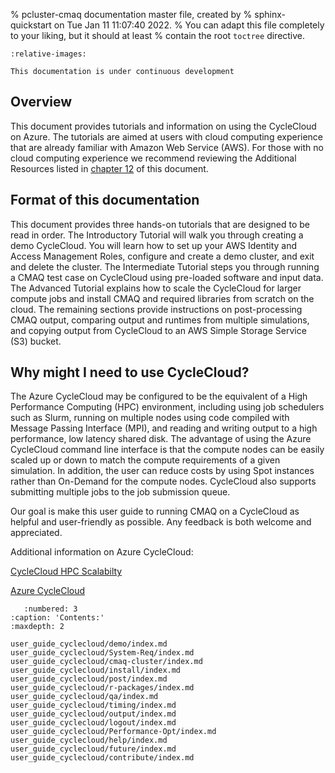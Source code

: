 % pcluster-cmaq documentation master file, created by
%   sphinx-quickstart on Tue Jan 11 11:07:40 2022.
%   You can adapt this file completely to your liking, but it should at least
%   contain the root `toctree` directive.

```{include} ../README.md
:relative-images:
```
```{warning}
This documentation is under continuous development
```

## Overview

This document provides tutorials and information on using the CycleCloud on Azure. The tutorials are aimed at users with cloud computing experience that are already familiar with Amazon Web Service (AWS).  For those with no cloud computing experience we recommend reviewing the Additional Resources listed in [chapter 12](user_guide_pcluster/help/index.md) of this document.



## Format of this documentation

This document provides three hands-on tutorials that are designed to be read in order.  The Introductory Tutorial will walk you through creating a demo CycleCloud.  You will learn how to set up your AWS Identity and Access Management Roles, configure and create a demo cluster, and exit and delete the cluster.  The Intermediate Tutorial steps you through running a CMAQ test case on CycleCloud using pre-loaded software and input data.  The Advanced Tutorial explains how to scale the CycleCloud for larger compute jobs and install CMAQ and required libraries from scratch on the cloud.  The remaining sections provide instructions on post-processing CMAQ output, comparing output and runtimes from multiple simulations, and copying output from CycleCloud to an AWS Simple Storage Service (S3) bucket.



## Why might I need to use CycleCloud?

The Azure CycleCloud may be configured to be the equivalent of a High Performance Computing (HPC) environment, including using job schedulers such as Slurm, running on multiple nodes using code compiled with Message Passing Interface (MPI), and reading and writing output to a high performance, low latency shared disk.  The advantage of using the Azure CycleCloud command line interface is that the compute nodes can be easily scaled up or down to match the compute requirements of a given simulation. In addition, the user can reduce costs by using Spot instances rather than On-Demand for the compute nodes. CycleCloud also supports submitting multiple jobs to the job submission queue.

Our goal is make this user guide to running CMAQ on a CycleCloud as helpful and user-friendly as possible. Any feedback is both welcome and appreciated.


Additional information on Azure CycleCloud:

<a href="https://techcommunity.microsoft.com/t5/azure-compute-blog/performance-amp-scalability-of-hbv3-vms-with-milan-x-cpus/ba-p/2939814">CycleCloud HPC Scalabilty</a>

<a href="https://azure.microsoft.com/en-gb/features/azure-cyclecloud/">Azure CycleCloud</a>


```{toctree}
   :numbered: 3
:caption: 'Contents:'
:maxdepth: 2

user_guide_cyclecloud/demo/index.md
user_guide_cyclecloud/System-Req/index.md
user_guide_cyclecloud/cmaq-cluster/index.md
user_guide_cyclecloud/install/index.md
user_guide_cyclecloud/post/index.md
user_guide_cyclecloud/r-packages/index.md
user_guide_cyclecloud/qa/index.md
user_guide_cyclecloud/timing/index.md
user_guide_cyclecloud/output/index.md
user_guide_cyclecloud/logout/index.md
user_guide_cyclecloud/Performance-Opt/index.md
user_guide_cyclecloud/help/index.md
user_guide_cyclecloud/future/index.md
user_guide_cyclecloud/contribute/index.md

